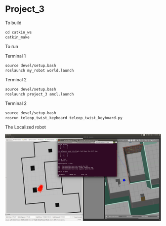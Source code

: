 # Project_3

To build
```
cd catkin_ws
catkin_make
```
To run

Terminal 1
```
source devel/setup.bash
roslaunch my_robot world.launch 
```
Terminal 2
```
source devel/setup.bash
roslaunch project_3 amcl.launch
```
Terminal 2
```
source devel/setup.bash
rosrun teleop_twist_keyboard teleop_twist_keyboard.py 
```
The Localized robot

<img src="https://github.com/PranaliDesai/Project_3/blob/master/Localized_robot" width="800">

